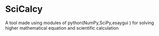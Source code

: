 # SciCalcy
A tool  made using modules of python(NumPy,SciPy,esaygui ) for solving higher mathematical equation and scientific calculation
